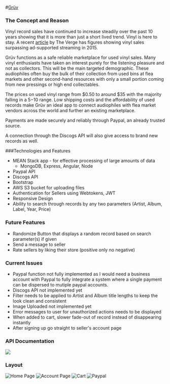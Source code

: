 #[Grüv](https://agile-lowlands-5230.herokuapp.com/)

### The Concept and Reason

Vinyl record sales have continued to increase steadily over the past 10 years showing that it is more than just a short lived trend. Vinyl is here to stay. A recent [article](http://www.theverge.com/2015/9/28/9408233/vinyl-sales-ad-supported-streaming-riaa-2015-report) by The Verge has figures showing vinyl sales surpassing ad-supported streaming in 2015.

Grüv functions as a safe reliable marketplace for used vinyl sales. Many vinyl enthusiasts have taken an interest purely for the listening pleasure and not as collectors. This will be the main targeted demographic. These audiophiles often buy the bulk of their collection from used bins at flea markets and other second-hand resources with only a small portion coming from new pressings or high end collectables.

The prices on used vinyl range from $0.50 to around $35 with the majority falling in a $5-$10 range. Low shipping costs and the affordability of used records make Grüv an ideal app to connect audiophiles with flea market vendors across the world and further an existing marketplace.

Payments are made securely and reliably through Paypal, an already trusted source.

A connection through the Discogs API will also give access to brand new records as well.

###Technologies and Features

* MEAN Stack app - for effective processing of large amounts of data
	* MongoDB, Express, Angular, Node
* Paypal API
* Discogs API
* Bootstrap
* AWS S3 bucket for uploading files
* Authentication for Sellers using Webtokens, JWT
* Responsive Design
* Ability to search through records by any two parameters (Artist, Album, Label, Year, Price)

### Future Features
* Randomize Button that displays a random record based on search parameter(s) if given
* Send a message to seller
* Rate sellers by liking their store (positive only no negative)

### Current Issues
* Paypal function not fully implemented as I would need a business account with Paypal to fully integrate a system where a single payment can be dispersed to mutiple paypal accounts.
* Discogs API not implemented yet
* Filter needs to be applied to Artist and Album title lengths to keep the look clean and consistent
* Image Uploaded not implemented yet
* Error messages to user for unauthorized actions needs to be displayed 
* When added to cart, slower fade-out of record instead of disappearing instantly
* After signing up go straight to seller's account page

### API Documentation
![](https://i.imgur.com/D4IDWNf.png)

### Layout

![Home Page](https://i.imgur.com/e8zaGIh.png)
![Account Page](https://i.imgur.com/7b0XDzb.png)
![Cart](https://i.imgur.com/DtXftjK.png)
![Paypal](https://i.imgur.com/AscllYq.png)
